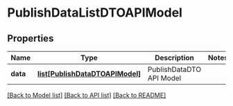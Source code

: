 # PublishDataListDTOAPIModel

## Properties
Name | Type | Description | Notes
------------ | ------------- | ------------- | -------------
**data** | [**list[PublishDataDTOAPIModel]**](PublishDataDTOAPIModel.md) | PublishDataDTO API Model | 

[[Back to Model list]](../README.md#documentation-for-models) [[Back to API list]](../README.md#documentation-for-api-endpoints) [[Back to README]](../README.md)


